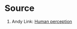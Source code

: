 

# Source
1. Andy Link: [Human perception](https://notes.andymatuschak.org/zDpsPyKLRFGZowYaHoDpWnJ)